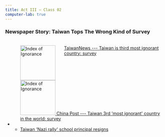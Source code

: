 ```yaml
---
title: Act III — Class 02
computer-lab: true
---
```



### Newspaper Story: Taiwan Tops The Wrong Kind of Survey

<ul>
  <li style="overflow: auto;">
    <ul>
      <li style="overflow: auto;">
        <a href="http://www.taiwannews.com.tw/en/news/3057146">
          <img alt="Index of Ignorance" src="http://tnimage.taiwannews.com.tw/photos/shares/585cd5e93dd92.jpg" style="height: 8em; float: left; padding-right: 2em;">
          TaiwanNews --- Taiwan is third most ignorant country: survey
        </a>
      </li>
      <li style="overflow: auto;">
        <a href="http://www.chinapost.com.tw/taiwan/national/national-news/2016/12/25/487625/Taiwan-3rd.htm">
          <img alt="Index of Ignorance" src="http://www.chinapost.com.tw/news_images/20161225/p01n001.jpg" style="height: 8em;">
      China Post --- Taiwan 3rd 'most ignorant' country in the world: survey
        </a>
      </li>
    </ul>
  </li>
  <li>
    <ul>
      <li>
        <a href="http://www.bbc.com/news/world-asia-38437876">Taiwan 'Nazi rally' school principal resigns</a>
      </li>
    </ul>
  </li>
</ul>


